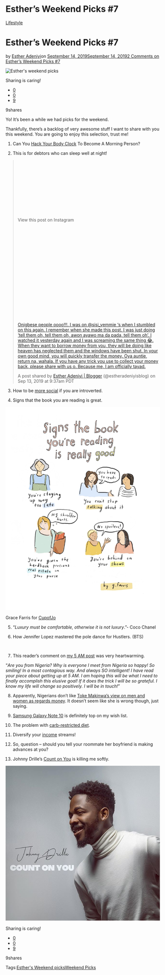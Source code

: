 # Esther’s Weekend Picks #7

[Lifestyle](https://estheradeniyi.com/category/lifestyle/)
# Esther&#x2019;s Weekend Picks #7

by [Esther Adeniyi](https://estheradeniyi.com/author/esther-adeniyi/)on [September 14, 2019September 14, 2019](https://estheradeniyi.com/esthers-weekend-picks-7/)[2 Comments on Esther&#x2019;s Weekend Picks #7](https://estheradeniyi.com/esthers-weekend-picks-7/#comments)

![Esther&apos;s weekend picks](https://estheradeniyi.com/wp-content/uploads/2019/09/Esthers-Weekend-Pics-7-2-800x540.png)

Sharing is caring!

- [0](https://www.facebook.com/sharer/sharer.php?u=https%3A%2F%2Festheradeniyi.com%2Festhers-weekend-picks-7%2F&amp;t=Esther%E2%80%99s%20Weekend%20Picks%20%237)
- [0](https://twitter.com/intent/tweet?text=Esther%E2%80%99s%20Weekend%20Picks%20%237&amp;url=https%3A%2F%2Festheradeniyi.com%2Festhers-weekend-picks-7%2F)
- [9](#)

9shares

Yo! It&#x2019;s been a while we had picks for the weekend.

Thankfully, there&#x2019;s a backlog of very awesome stuff I want to share with you this weekend. You are going to enjoy this selection, trust me!

1. Can You [Hack Your Body Clock](https://www.refinery29.com/en-gb/night-owl-morning-person) To Become A Morning Person?&#xA0;

2. This is for debtors who can sleep well at night!

> &#xA0;
> 
> 
> &#xA0;
> 
> 
> &#xA0;
> 
> &#xA0;
> 
> 
> 
> &#xA0;
> 
> &#xA0;
> 
> 
> View this post on Instagram
> 
> 
> &#xA0;
> 
> 
> 
> &#xA0;
> 
> &#xA0;
> 
> &#xA0;
> 
> 
> 
> &#xA0;
> 
> &#xA0;
> 
> 
> 
> &#xA0;
> 
> &#xA0;
> 
> &#xA0;
> 
> 
> 
> &#xA0;
> 
> [Onigbese people oooo!!!. I was on @sisi_yemmie &#x2018;s when I stumbled on this again. I remember when she made this post. I was just doing &#x2018;tell them oh, tell them oh, awon ayawo ma da pada, tell them oh&#x2019;. I watched it yesterday again and I was screaming the same thing &#x1F602;. When they want to borrow money from you, they will be doing like heaven has neglected them and the windows have been shut. In your own good mind, you will quickly transfer the money. Oya auntie, return na, wahala. If you have any trick you use to collect your money back, please share with us o. Because me, I am officially tayad.](https://www.instagram.com/p/B2W7yZOF5dc/?utm_source=ig_embed&amp;utm_campaign=loading)
> 
> A post shared by [ Esther Adeniyi | Blogger](https://www.instagram.com/estheradeniyisblog/?utm_source=ig_embed&amp;utm_campaign=loading) (@estheradeniyisblog) on Sep 13, 2019 at 9:37am PDT

 3. How to be [more social](https://www.oprahmag.com/life/a28833123/how-to-be-more-social/) if you are introverted.&#xA0;

4. Signs that the book you are reading is great.

![Signs that the book you are reading is great](images\Grace-Farris-good-bookjpeg.jpeg)

Grace Farris for [CupofJo](https://cupofjo.com/2019/09/book-comic/)

5. &#x201C;*Luxury must be comfortable, otherwise it is not luxury*.&#x201D;- Coco Chanel

6. How Jennifer Lopez mastered the pole dance for Hustlers. (BTS)

&#xA0;

7. This reader&#x2019;s comment on [my 5 AM post](https://estheradeniyi.com/waking-up-at-5-am-literally-changed-my-life/) was very heartwarming.

&#x201C;*Are you from Nigeria? Why is everyone I meet from Nigeria so happy! So smiling! In a most contagious way. And always SO intelligent! I have read your piece about getting up at 5 AM. I am hoping this will be what I need to finally accomplish this elusive goal! If it does the trick I will be so grateful. I know my life will change so positively. I will be in touch!*&#x201D;

8. Apparently, Nigerians don&#x2019;t like [Toke Makinwa&#x2019;s view on men and women as regards money](https://www.legit.ng/1259571-some-men-motivated-work-harder-by-women-love-money-toke-makinwa.html). It doesn&#x2019;t seem like she is wrong though, just saying.&#xA0;

9. [Samsung Galaxy Note 10](https://www.samsung.com/africa_en/smartphones/galaxy-note10/) is definitely top on my wish list.

10. The problem with [carb-restricted diet](https://blog.myfitnesspal.com/the-problem-with-carb-restricted-diets/).

11. Diversify your [income](https://www.youtube.com/watch?v=OPkz8S4KTF0) streams!

12. So, question &#x2013; should you tell your roommate her boyfriend is making advances at you?

13. Johnny Drille&#x2019;s [Count on You](https://www.youtube.com/watch?v=ryenmS_sKtY) is killing me softly.

![Count-On-You-Johnny-Drille](images\Count-On-You-Johnny-Drille.jpg)

Sharing is caring!

- [0](https://www.facebook.com/sharer/sharer.php?u=https%3A%2F%2Festheradeniyi.com%2Festhers-weekend-picks-7%2F&amp;t=Esther%E2%80%99s%20Weekend%20Picks%20%237)
- [0](https://twitter.com/intent/tweet?text=Esther%E2%80%99s%20Weekend%20Picks%20%237&amp;url=https%3A%2F%2Festheradeniyi.com%2Festhers-weekend-picks-7%2F)
- [9](#)

9shares

Tags:[Esther&apos;s Weekend picks](https://estheradeniyi.com/tag/esthers-weekend-picks/)[Weekend Picks](https://estheradeniyi.com/tag/weekend-picks/)